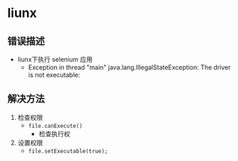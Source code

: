 # liunx

## 错误描述

- liunx下执行 selenium 应用
  - Exception in thread "main" java.lang.IllegalStateException: The driver is not executable:

## 解决方法

1. 检查权限
    - `file.canExecute()`
        - 检查执行权
2. 设置权限
    - `file.setExecutable(true);`